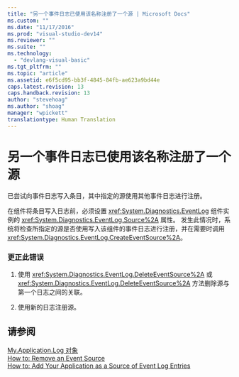 ```yaml
---
title: "另一个事件日志已使用该名称注册了一个源 | Microsoft Docs"
ms.custom: ""
ms.date: "11/17/2016"
ms.prod: "visual-studio-dev14"
ms.reviewer: ""
ms.suite: ""
ms.technology: 
  - "devlang-visual-basic"
ms.tgt_pltfrm: ""
ms.topic: "article"
ms.assetid: e6f5cd95-bb3f-4845-84fb-ae623a9bd44e
caps.latest.revision: 13
caps.handback.revision: 13
author: "stevehoag"
ms.author: "shoag"
manager: "wpickett"
translationtype: Human Translation
---
```

# 另一个事件日志已使用该名称注册了一个源
已尝试向事件日志写入条目，其中指定的源使用其他事件日志进行注册。  
  
 在组件将条目写入日志前，必须设置 <xref:System.Diagnostics.EventLog> 组件实例的 <xref:System.Diagnostics.EventLog.Source%2A> 属性。 发生此情况时，系统将检查所指定的源是否使用写入该组件的事件日志进行注册，并在需要时调用 <xref:System.Diagnostics.EventLog.CreateEventSource%2A>。  
  
### 更正此错误  
  
1.  使用 <xref:System.Diagnostics.EventLog.DeleteEventSource%2A> 或 <xref:System.Diagnostics.EventLog.DeleteEventSource%2A> 方法删除源与第一个日志之间的关联。  
  
2.  使用新的日志注册源。  
  
## 请参阅  
 [My.Application.Log 对象](../../visual-basic/language-reference/objects/my-application-log-object.md)   
 [How to: Remove an Event Source](http://msdn.microsoft.com/zh-cn/bc66c900-4b8a-426a-b8e2-17031a20167e)   
 [How to: Add Your Application as a Source of Event Log Entries](http://msdn.microsoft.com/zh-cn/948ff920-a739-4e66-a191-ee951512d42c)